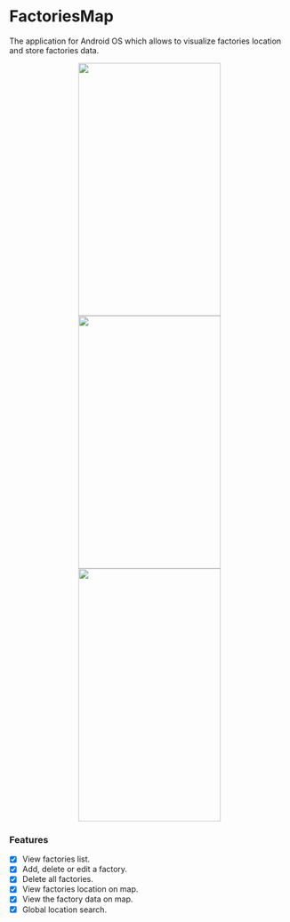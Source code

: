 # FactoriesMap
The application for Android OS which allows to visualize factories location and store factories data. 

<p align="center">
  <img src="https://i.imgur.com/u8WdRpz.gif" width="256" height="455">
  <img src="https://i.imgur.com/wnt9hKz.gif" width="256" height="455">
  <img src="https://i.imgur.com/gevJvBk.gif" width="256" height="455">
</p>

### Features
- [x] View factories list.
- [x] Add, delete or edit a factory.
- [x] Delete all factories.
- [x] View factories location on map.
- [x] View the factory data on map.
- [x] Global location search.
